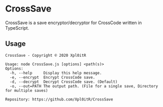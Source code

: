 # CrossSave
CrossSave is a save encryptor/decryptor for CrossCode written in TypeScript.

## Usage
```
CrossSave - Copyright © 2020 Xpl0itR

Usage: node CrossSave.js [options] <path(s)>
Options:
  -h, --help     Display this help message.
  -e, --encrypt  Encrypt CrossCode save.
  -d, --decrypt  Decrypt CrossCode save. (Default)
  -o, --out=PATH The output path. (File for a single save, Directory for multiple saves)

Repository: https://github.com/Xpl0itR/CrossSave
```